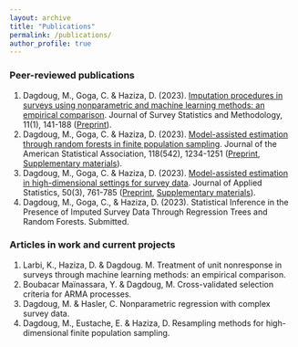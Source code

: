 ```yaml
---
layout: archive
title: "Publications"
permalink: /publications/
author_profile: true
---
```



### Peer-reviewed publications
1. Dagdoug, M., Goga, C. & Haziza, D. (2023). [Imputation procedures in surveys using nonparametric and machine learning methods: an empirical comparison](https://academic.oup.com/jssam/advance-article-abstract/doi/10.1093/jssam/smab004/6362120). Journal of Survey Statistics and Methodology, 11(1), 141-188 ([Preprint](http://mehdiDagdoug.github.io/files/IMP_DagdougGogaHaziza.pdf)).
2. Dagdoug, M., Goga, C. & Haziza, D. (2023). [Model-assisted estimation through random forests in finite population sampling](https://www.tandfonline.com/doi/abs/10.1080/01621459.2021.1987250?journalCode=uasa20). Journal of the American Statistical Association, 118(542), 1234-1251 ([Preprint](http://mehdiDagdoug.github.io/files/RF_DagdougGogaHaziza.pdf), [Supplementary materials](http://mehdiDagdoug.github.io/files/marfSM.pdf)).
3. Dagdoug, M., Goga, C. & Haziza, D. (2023). [Model-assisted estimation in high-dimensional settings for survey data](https://www.tandfonline.com/doi/abs/10.1080/02664763.2022.2047905). Journal of Applied Statistics, 50(3), 761-785 ([Preprint](http://mehdiDagdoug.github.io/files/HD_DagdougGogaHaziza.pdf), [Supplementary materials](http://mehdiDagdoug.github.io/files/SM_HD_DagdougGogaHaziza.pdf)).
4.  Dagdoug, M., Goga, C., & Haziza, D. (2023). Statistical Inference in the Presence of Imputed Survey Data Through Regression Trees and Random Forests. Submitted.

### Articles in work and current projects
1. Larbi, K., Haziza, D. & Dagdoug. M. Treatment of unit nonresponse in surveys through machine learning methods: an empirical comparison.
2. Boubacar Maïnassara, Y.  & Dagdoug, M.  Cross-validated selection criteria for ARMA processes.
3. Dagdoug, M. & Hasler, C. Nonparametric regression with complex survey data.
4. Dagdoug, M., Eustache, E. & Haziza, D. Resampling methods for high-dimensional finite population sampling.
